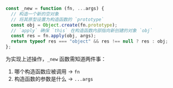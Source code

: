 ```js
const _new = function (fn, ...args) {
  // 构造一个新的空对象
  // 将其原型设置为构造函数的 `prototype`
  const obj = Object.create(fn.prototype);
  // `apply` 确保 `this` 在构造函数内部指向新创建的对象 `obj`
  const res = fn.apply(obj, args);
  return typeof res === "object" && res !== null ? res : obj;
};
```

为实现上述操作，`_new` 函数需知道两件事：

1. 哪个构造函数应被调用 -> `fn`
2. 构造函数的参数是什么 -> `...args`
